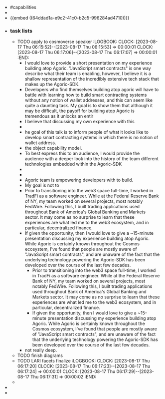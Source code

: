 - #capabilities
-
- {{embed ((64ddad1a-e9c2-41c0-b2c5-996284ad4710))}}
- ### task lists
	- TODO apply to cosmoverse speaker
	  :LOGBOOK:
	  CLOCK: [2023-08-17 Thu 06:15:52]--[2023-08-17 Thu 06:15:53] =>  00:00:01
	  CLOCK: [2023-08-17 Thu 06:17:06]--[2023-08-17 Thu 06:17:07] =>  00:00:01
	  :END:
		- I would love to provide a short presentation on my experience building atop Agoric. "JavaScript smart contracts" is one way describe what their team is enabling, however, I believe it is a shallow representation of the incredibly extensive tech stack that makes up the Agoric-SDK.
		- Developers who find themselves building atop agoric will have to battle with learning how to build smart contracting systems without any notion of wallet addresses, and this can seem like quite a daunting task. My goal is to show them that although it may be difficult, the payoff for building atop Agoric is tremendous as it unlocks an entir
		- I believe that discussing my own experience with this
		-
		- he goal of this talk is to inform people of what it looks like to develop smart contracting systems in which there is no notion of wallet address.
		- the object capability model.
		- To best express this to an audience, I would provide the audience with a deeper look into the history of the  team different technologies embedded within the Agoric-SDK
		-
		-
		- Agoric team is empowering developers with to build.
		- My goal is not to
		- Prior to transitioning into the web3 space full-time, I worked in TradFi as a software engineer. While at the Federal Reserve Bank of NY, my team worked on several projects, most notably FedWire. Following this, I built trading applications used throughout Bank of America's Global Banking and Markets sector. It may come as no surprise to learn that these experiences are what led me to the web3 ecosystem, and in particular, decentralized finance.
		- If given the opportunity, then I would love to give a ~15-minute presentation discussing my experience building atop Agoric. While Agoric is certainly known throughout the Cosmos ecosystem, I've found that people are mostly aware of "JavaScript smart contracts", and are unaware of the fact that the underlying technology powering the Agoric-SDK has been developed over the course of the last few decades.
			- Prior to transitioning into the web3 space full-time, I worked in TradFi as a software engineer. While at the Federal Reserve Bank of NY, my team worked on several projects, most notably FedWire. Following this, I built trading applications used throughout Bank of America's Global Banking and Markets sector. It may come as no surprise to learn that these experiences are what led me to the web3 ecosystem, and in particular, decentralized finance.
			- If given the opportunity, then I would love to give a ~15-minute presentation discussing my experience building atop Agoric. While Agoric is certainly known throughout the Cosmos ecosystem, I've found that people are mostly aware of "JavaScript smart contracts", and are unaware of the fact that the underlying technology powering the Agoric-SDK has been developed over the course of the last few decades.
		- not really deep.
	- TODO finish diagrams
	- TODO LARI facets finalize 
	  :LOGBOOK:
	  CLOCK: [2023-08-17 Thu 06:17:20]
	  CLOCK: [2023-08-17 Thu 06:17:23]--[2023-08-17 Thu 06:17:24] =>  00:00:01
	  CLOCK: [2023-08-17 Thu 06:17:29]--[2023-08-17 Thu 06:17:31] =>  00:00:02
	  :END:
	-
-
-